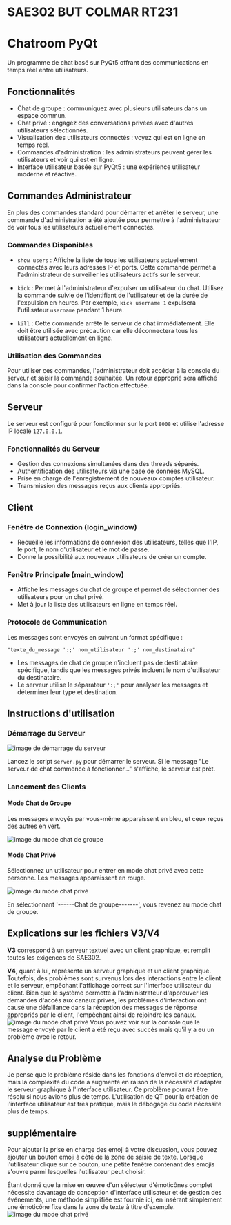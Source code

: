 # SAE302 BUT COLMAR RT231
# Chatroom PyQt
Un programme de chat basé sur PyQt5 offrant des communications en temps réel entre utilisateurs.

## Fonctionnalités

- Chat de groupe : communiquez avec plusieurs utilisateurs dans un espace commun.
- Chat privé : engagez des conversations privées avec d'autres utilisateurs sélectionnés.
- Visualisation des utilisateurs connectés : voyez qui est en ligne en temps réel.
- Commandes d'administration : les administrateurs peuvent gérer les utilisateurs et voir qui est en ligne.
- Interface utilisateur basée sur PyQt5 : une expérience utilisateur moderne et réactive.

## Commandes Administrateur

En plus des commandes standard pour démarrer et arrêter le serveur, une commande d'administration a été ajoutée pour permettre à l'administrateur de voir tous les utilisateurs actuellement connectés.

### Commandes Disponibles

- `show users` : Affiche la liste de tous les utilisateurs actuellement connectés avec leurs adresses IP et ports. Cette commande permet à l'administrateur de surveiller les utilisateurs actifs sur le serveur.

- `kick` : Permet à l'administrateur d'expulser un utilisateur du chat. Utilisez la commande suivie de l'identifiant de l'utilisateur et de la durée de l'expulsion en heures. Par exemple, `kick username 1` expulsera l'utilisateur `username` pendant 1 heure.

- `kill` : Cette commande arrête le serveur de chat immédiatement. Elle doit être utilisée avec précaution car elle déconnectera tous les utilisateurs actuellement en ligne.

### Utilisation des Commandes

Pour utiliser ces commandes, l'administrateur doit accéder à la console du serveur et saisir la commande souhaitée. Un retour approprié sera affiché dans la console pour confirmer l'action effectuée.


## Serveur

Le serveur est configuré pour fonctionner sur le port `8008` et utilise l'adresse IP locale `127.0.0.1`.

### Fonctionnalités du Serveur

- Gestion des connexions simultanées dans des threads séparés.
- Authentification des utilisateurs via une base de données MySQL.
- Prise en charge de l'enregistrement de nouveaux comptes utilisateur.
- Transmission des messages reçus aux clients appropriés.

## Client

### Fenêtre de Connexion (login_window)

- Recueille les informations de connexion des utilisateurs, telles que l'IP, le port, le nom d'utilisateur et le mot de passe.
- Donne la possibilité aux nouveaux utilisateurs de créer un compte.

### Fenêtre Principale (main_window)

- Affiche les messages du chat de groupe et permet de sélectionner des utilisateurs pour un chat privé.
- Met à jour la liste des utilisateurs en ligne en temps réel.

### Protocole de Communication

Les messages sont envoyés en suivant un format spécifique :

```plaintext
"texte_du_message ':;' nom_utilisateur ':;' nom_destinataire"
```

- Les messages de chat de groupe n'incluent pas de destinataire spécifique, tandis que les messages privés incluent le nom d'utilisateur du destinataire.
- Le serveur utilise le séparateur `':;'` pour analyser les messages et déterminer leur type et destination.

## Instructions d'utilisation

### Démarrage du Serveur

![image de démarrage du serveur](/etage1.png)

Lancez le script `server.py` pour démarrer le serveur. Si le message "Le serveur de chat commence à fonctionner..." s'affiche, le serveur est prêt.

### Lancement des Clients

#### Mode Chat de Groupe

Les messages envoyés par vous-même apparaissent en bleu, et ceux reçus des autres en vert.

![image du mode chat de groupe](/etage2.png)

#### Mode Chat Privé

Sélectionnez un utilisateur pour entrer en mode chat privé avec cette personne. Les messages apparaissent en rouge.

![image du mode chat privé](/etage3.png)

En sélectionnant '------Chat de groupe-------', vous revenez au mode chat de groupe.

## Explications sur les fichiers V3/V4

**V3** correspond à un serveur textuel avec un client graphique, et remplit toutes les exigences de SAE302. 

**V4**, quant à lui, représente un serveur graphique et un client graphique. Toutefois, des problèmes sont survenus lors des interactions entre le client et le serveur, empêchant l'affichage correct sur l'interface utilisateur du client. Bien que le système permette à l'administrateur d'approuver les demandes d'accès aux canaux privés, les problèmes d'interaction ont causé une défaillance dans la réception des messages de réponse appropriés par le client, l'empêchant ainsi de rejoindre les canaux.
![image du mode chat privé](/etage4.png)
Vous pouvez voir sur la console que le message envoyé par le client a été reçu avec succès mais qu'il y a eu un problème avec le retour.
## Analyse du Problème

Je pense que le problème réside dans les fonctions d'envoi et de réception, mais la complexité du code a augmenté en raison de la nécessité d'adapter le serveur graphique à l'interface utilisateur. Ce problème pourrait être résolu si nous avions plus de temps. L'utilisation de QT pour la création de l'interface utilisateur est très pratique, mais le débogage du code nécessite plus de temps.

## supplémentaire
Pour ajouter la prise en charge des emoji à votre discussion, vous pouvez ajouter un bouton emoji à côté de la zone de saisie de texte. Lorsque l'utilisateur clique sur ce bouton, une petite fenêtre contenant des emojis s'ouvre parmi lesquelles l'utilisateur peut choisir.

Étant donné que la mise en œuvre d'un sélecteur d'émoticônes complet nécessite davantage de conception d'interface utilisateur et de gestion des événements, une méthode simplifiée est fournie ici, en insérant simplement une émoticône fixe dans la zone de texte à titre d'exemple.
![image du mode chat privé](/etage5.png)